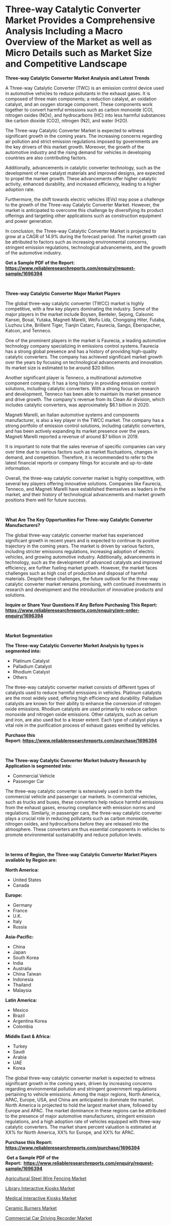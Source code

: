 <p><h1>Three-way Catalytic Converter Market Provides a Comprehensive Analysis Including a Macro Overview of the Market as well as Micro Details such as Market Size and Competitive Landscape</h1></p><p><strong>Three-way Catalytic Converter Market Analysis and Latest Trends</strong></p>
<p><p>A Three-way Catalytic Converter (TWC) is an emission control device used in automotive vehicles to reduce pollutants in the exhaust gases. It is composed of three main components; a reduction catalyst, an oxidation catalyst, and an oxygen storage component. These components work together to convert harmful emissions such as carbon monoxide (CO), nitrogen oxides (NOx), and hydrocarbons (HC) into less harmful substances like carbon dioxide (CO2), nitrogen (N2), and water (H2O).</p><p>The Three-way Catalytic Converter Market is expected to witness significant growth in the coming years. The increasing concerns regarding air pollution and strict emission regulations imposed by governments are the key drivers of this market growth. Moreover, the growth of the automotive industry and the rising demand for vehicles in developing countries are also contributing factors.</p><p>Additionally, advancements in catalytic converter technology, such as the development of new catalyst materials and improved designs, are expected to propel the market growth. These advancements offer higher catalytic activity, enhanced durability, and increased efficiency, leading to a higher adoption rate.</p><p>Furthermore, the shift towards electric vehicles (EVs) may pose a challenge to the growth of the Three-way Catalytic Converter Market. However, the market is anticipated to overcome this challenge by diversifying its product offerings and targeting other applications such as construction equipment and power generation.</p><p>In conclusion, the Three-way Catalytic Converter Market is projected to grow at a CAGR of 14.9% during the forecast period. The market growth can be attributed to factors such as increasing environmental concerns, stringent emission regulations, technological advancements, and the growth of the automotive industry.</p></p>
<p><strong>Get a Sample PDF of the Report:&nbsp; <a href="https://www.reliableresearchreports.com/enquiry/request-sample/1696394">https://www.reliableresearchreports.com/enquiry/request-sample/1696394</a></strong></p>
<p>&nbsp;</p>
<p><strong>Three-way Catalytic Converter Major Market Players</strong></p>
<p><p>The global three-way catalytic converter (TWCC) market is highly competitive, with a few key players dominating the industry. Some of the major players in the market include Boysen, Benteler, Sejong, Calsonic Kansei, Bosal, Yutaka, Magneti Marelli, Weifu Lida, Chongqing Hiter, Futaba, Liuzhou Lihe, Brillient Tiger, Tianjin Catarc, Faurecia, Sango, Eberspacher, Katcon, and Tenneco.</p><p>One of the prominent players in the market is Faurecia, a leading automotive technology company specializing in emissions control systems. Faurecia has a strong global presence and has a history of providing high-quality catalytic converters. The company has achieved significant market growth over the years by focusing on technological advancements and innovation. Its market size is estimated to be around $20 billion.</p><p>Another significant player is Tenneco, a multinational automotive component company. It has a long history in providing emission control solutions, including catalytic converters. With a strong focus on research and development, Tenneco has been able to maintain its market presence and drive growth. The company's revenue from its Clean Air division, which includes catalytic converters, was approximately $6.1 billion in 2020.</p><p>Magneti Marelli, an Italian automotive systems and components manufacturer, is also a key player in the TWCC market. The company has a strong portfolio of emission control solutions, including catalytic converters, and has been actively expanding its market presence over the years. Magneti Marelli reported a revenue of around $7 billion in 2019.</p><p>It is important to note that the sales revenue of specific companies can vary over time due to various factors such as market fluctuations, changes in demand, and competition. Therefore, it is recommended to refer to the latest financial reports or company filings for accurate and up-to-date information.</p><p>Overall, the three-way catalytic converter market is highly competitive, with several key players offering innovative solutions. Companies like Faurecia, Tenneco, and Magneti Marelli have established themselves as leaders in the market, and their history of technological advancements and market growth positions them well for future success.</p></p>
<p>&nbsp;</p>
<p><strong>What Are The Key Opportunities For Three-way Catalytic Converter Manufacturers?</strong></p>
<p><p>The global three-way catalytic converter market has experienced significant growth in recent years and is expected to continue its positive trajectory in the coming years. The market is driven by various factors, including stricter emissions regulations, increasing adoption of electric vehicles, and growing automotive industry. Additionally, advancements in technology, such as the development of advanced catalysts and improved efficiency, are further fueling market growth. However, the market faces challenges such as high cost of production and disposal of harmful materials. Despite these challenges, the future outlook for the three-way catalytic converter market remains promising, with continued investments in research and development and the introduction of innovative products and solutions.</p></p>
<p><strong>Inquire or Share Your Questions If Any Before Purchasing This Report: <a href="https://www.reliableresearchreports.com/enquiry/pre-order-enquiry/1696394">https://www.reliableresearchreports.com/enquiry/pre-order-enquiry/1696394</a></strong></p>
<p>&nbsp;</p>
<p><strong>Market Segmentation</strong></p>
<p><strong>The Three-way Catalytic Converter Market Analysis by types is segmented into:</strong></p>
<p><ul><li>Platinum Catalyst</li><li>Palladium Catalyst</li><li>Rhodium Catalyst</li><li>Others</li></ul></p>
<p><p>The three-way catalytic converter market consists of different types of catalysts used to reduce harmful emissions in vehicles. Platinum catalysts are the most widely used, offering high efficiency and durability. Palladium catalysts are known for their ability to enhance the conversion of nitrogen oxide emissions. Rhodium catalysts are used primarily to reduce carbon monoxide and nitrogen oxide emissions. Other catalysts, such as cerium and iron, are also used but to a lesser extent. Each type of catalyst plays a vital role in the purification process of exhaust gases emitted by vehicles.</p></p>
<p><strong>Purchase this Report:&nbsp;<a href="https://www.reliableresearchreports.com/purchase/1696394">https://www.reliableresearchreports.com/purchase/1696394</a></strong></p>
<p>&nbsp;</p>
<p><strong>The Three-way Catalytic Converter Market Industry Research by Application is segmented into:</strong></p>
<p><ul><li>Commercial Vehicle</li><li>Passenger Car</li></ul></p>
<p><p>The three-way catalytic converter is extensively used in both the commercial vehicle and passenger car markets. In commercial vehicles, such as trucks and buses, these converters help reduce harmful emissions from the exhaust gases, ensuring compliance with emission norms and regulations. Similarly, in passenger cars, the three-way catalytic converter plays a crucial role in reducing pollutants such as carbon monoxide, nitrogen oxides, and hydrocarbons before they are released into the atmosphere. These converters are thus essential components in vehicles to promote environmental sustainability and reduce pollution levels.</p></p>
<p>&nbsp;</p>
<p><strong>In terms of Region, the Three-way Catalytic Converter Market Players available by Region are:</strong></p>
<p>
    <p> <strong> North America: </strong>
        <ul>
            <li>United States</li>
            <li>Canada</li>
        </ul>
        </p> 
    <p> <strong> Europe: </strong>
        <ul>
            <li>Germany</li>
            <li>France</li>
            <li>U.K.</li>
            <li>Italy</li>
            <li>Russia</li>
        </ul>
        </p> 
    <p> <strong> Asia-Pacific: </strong>
        <ul>
            <li>China</li>
            <li>Japan</li>
            <li>South Korea</li>
            <li>India</li>
            <li>Australia</li>
            <li>China Taiwan</li>
            <li>Indonesia</li>
            <li>Thailand</li>
            <li>Malaysia</li>
        </ul>
        </p> 
    <p> <strong> Latin America: </strong>
        <ul>
            <li>Mexico</li>
            <li>Brazil</li>
            <li>Argentina Korea</li>
            <li>Colombia</li>
        </ul>
        </p> 
    <p> <strong> Middle East & Africa: </strong>
        <ul>
            <li>Turkey</li>
            <li>Saudi</li>
            <li>Arabia</li>
            <li>UAE</li>
            <li>Korea</li>
        </ul>
    </p>
    </p>
<p><p>The global three-way catalytic converter market is expected to witness significant growth in the coming years, driven by increasing concerns regarding environmental pollution and stringent government regulations pertaining to vehicle emissions. Among the major regions, North America, APAC, Europe, USA, and China are anticipated to dominate the market. North America is projected to hold the largest market share, followed by Europe and APAC. The market dominance in these regions can be attributed to the presence of major automotive manufacturers, stringent emission regulations, and a high adoption rate of vehicles equipped with three-way catalytic converters. The market share percent valuation is estimated at XX% for North America, XX% for Europe, and XX% for APAC.</p></p>
<p><strong>Purchase this Report: <a href="https://www.reliableresearchreports.com/purchase/1696394">https://www.reliableresearchreports.com/purchase/1696394</a></strong></p>
<p>&nbsp;<strong>Get a Sample PDF of the Report:&nbsp;&nbsp;<a href="https://www.reliableresearchreports.com/enquiry/request-sample/1696394">https://www.reliableresearchreports.com/enquiry/request-sample/1696394</a></strong></p>
<p><strong></strong></p>
<p><p><a href="https://medium.com/@sandramurphy56/agricultural-steel-wire-fencing-market-analysis-and-sze-forecasted-for-period-from-2023-to-2030-9e0d116d0142">Agricultural Steel Wire Fencing Market</a></p><p><a href="https://github.com/WillieWoodard/Market-Research-Report-List-1/blob/main/library-interactive-kiosks-market.md">Library Interactive Kiosks Market</a></p><p><a href="https://github.com/BryceTownsendr/Market-Research-Report-List-1/blob/main/medical-interactive-kiosks-market.md">Medical Interactive Kiosks Market</a></p><p><a href="https://medium.com/@colinom786578/ceramic-burners-market-insights-into-market-cagr-market-trends-and-growth-strategies-1a051856aaec">Ceramic Burners Market</a></p><p><a href="https://www.linkedin.com/pulse/commercial-car-driving-recorder-market-insights-players-forecast-nx4re/">Commercial Car Driving Recorder Market</a></p></p>